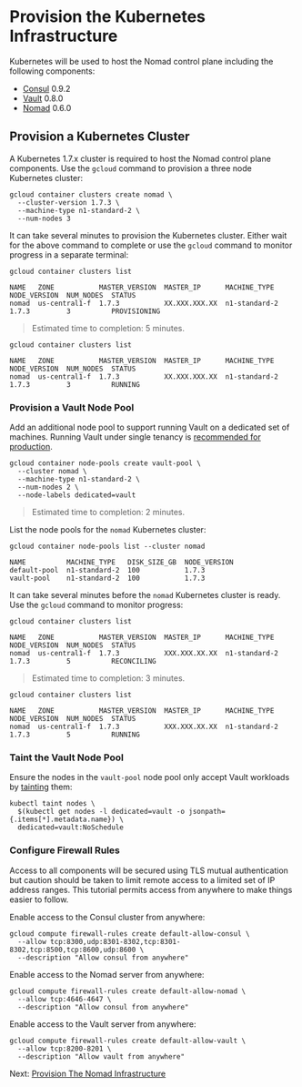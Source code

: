 # Provision the Kubernetes Infrastructure

Kubernetes will be used to host the Nomad control plane including the following components:

* [Consul](https://www.consul.io/) 0.9.2
* [Vault](https://www.vaultproject.io/) 0.8.0
* [Nomad](https://www.nomadproject.io/) 0.6.0

## Provision a Kubernetes Cluster

A Kubernetes 1.7.x cluster is required to host the Nomad control plane components. Use the `gcloud` command to provision a three node Kubernetes cluster:

```
gcloud container clusters create nomad \
  --cluster-version 1.7.3 \
  --machine-type n1-standard-2 \
  --num-nodes 3
```

It can take several minutes to provision the Kubernetes cluster. Either wait for the above command to complete or use the `gcloud` command to monitor progress in a separate terminal:

```
gcloud container clusters list
```
```
NAME   ZONE           MASTER_VERSION  MASTER_IP      MACHINE_TYPE   NODE_VERSION  NUM_NODES  STATUS
nomad  us-central1-f  1.7.3           XX.XXX.XXX.XX  n1-standard-2  1.7.3         3          PROVISIONING
```

> Estimated time to completion: 5 minutes.

```
gcloud container clusters list
```
```
NAME   ZONE           MASTER_VERSION  MASTER_IP      MACHINE_TYPE   NODE_VERSION  NUM_NODES  STATUS
nomad  us-central1-f  1.7.3           XX.XXX.XXX.XX  n1-standard-2  1.7.3         3          RUNNING
```

### Provision a Vault Node Pool

Add an additional node pool to support running Vault on a dedicated set of machines. Running Vault under single tenancy is [recommended for production](https://www.vaultproject.io/guides/production.html).

```
gcloud container node-pools create vault-pool \
  --cluster nomad \
  --machine-type n1-standard-2 \
  --num-nodes 2 \
  --node-labels dedicated=vault
```

> Estimated time to completion: 2 minutes.

List the node pools for the `nomad` Kubernetes cluster:

```
gcloud container node-pools list --cluster nomad
```
```
NAME          MACHINE_TYPE   DISK_SIZE_GB  NODE_VERSION
default-pool  n1-standard-2  100           1.7.3
vault-pool    n1-standard-2  100           1.7.3
```

It can take several minutes before the `nomad` Kubernetes cluster is ready. Use the `gcloud` command to monitor progress:

```
gcloud container clusters list
```

```
NAME   ZONE           MASTER_VERSION  MASTER_IP      MACHINE_TYPE   NODE_VERSION  NUM_NODES  STATUS
nomad  us-central1-f  1.7.3           XXX.XXX.XX.XX  n1-standard-2  1.7.3         5          RECONCILING
```

> Estimated time to completion: 3 minutes.

```
gcloud container clusters list
```

```
NAME   ZONE           MASTER_VERSION  MASTER_IP      MACHINE_TYPE   NODE_VERSION  NUM_NODES  STATUS
nomad  us-central1-f  1.7.3           XXX.XXX.XX.XX  n1-standard-2  1.7.3         5          RUNNING
```

### Taint the Vault Node Pool

Ensure the nodes in the `vault-pool` node pool only accept Vault workloads by [tainting](https://kubernetes.io/docs/concepts/configuration/assign-pod-node/#taints-and-tolerations-beta-feature) them:

```
kubectl taint nodes \
  $(kubectl get nodes -l dedicated=vault -o jsonpath={.items[*].metadata.name}) \
  dedicated=vault:NoSchedule
```

### Configure Firewall Rules

Access to all components will be secured using TLS mutual authentication but caution should be taken to limit remote access to a limited set of IP address ranges. This tutorial permits access from anywhere to make things easier to follow.

Enable access to the Consul cluster from anywhere:

```
gcloud compute firewall-rules create default-allow-consul \
  --allow tcp:8300,udp:8301-8302,tcp:8301-8302,tcp:8500,tcp:8600,udp:8600 \
  --description "Allow consul from anywhere"
```

Enable access to the Nomad server from anywhere:

```
gcloud compute firewall-rules create default-allow-nomad \
  --allow tcp:4646-4647 \
  --description "Allow consul from anywhere"
```

Enable access to the Vault server from anywhere:

```
gcloud compute firewall-rules create default-allow-vault \
  --allow tcp:8200-8201 \
  --description "Allow vault from anywhere"
```

Next: [Provision The Nomad Infrastructure](04-nomad-infrastructure.md)
